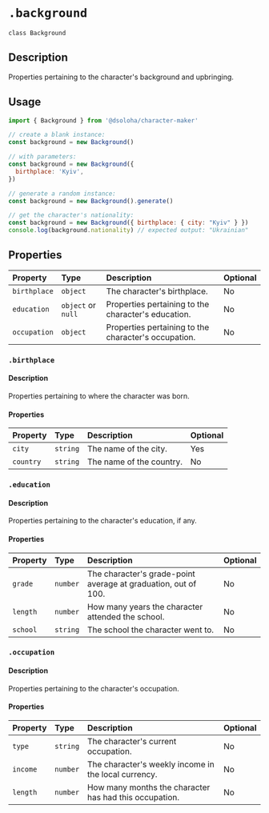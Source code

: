 # `.background`

`class Background`

## Description

Properties pertaining to the character's background and upbringing.

## Usage

```js
import { Background } from '@dsoloha/character-maker'

// create a blank instance:
const background = new Background()

// with parameters:
const background = new Background({
  birthplace: 'Kyiv',
})

// generate a random instance:
const background = new Background().generate()

// get the character's nationality:
const background = new Background({ birthplace: { city: "Kyiv" } })
console.log(background.nationality) // expected output: "Ukrainian"
```

## Properties

| Property     | Type               | Description                                          | Optional |
|:-------------|:-------------------|:-----------------------------------------------------|:---------|
| `birthplace` | `object`           | The character's birthplace.                          | No       |
| `education`  | `object` or `null` | Properties pertaining to the character's education.  | No       |
| `occupation` | `object`           | Properties pertaining to the character's occupation. | No       |

### `.birthplace`

#### Description

Properties pertaining to where the character was born.

#### Properties

| Property  | Type     | Description              | Optional |
|:----------|:---------|:-------------------------|:---------|
| `city`    | `string` | The name of the city.    | Yes      |
| `country` | `string` | The name of the country. | No       |

### `.education`

#### Description

Properties pertaining to the character's education, if any.

#### Properties

| Property | Type     | Description                                                    | Optional |
|:---------|:---------|:---------------------------------------------------------------|:---------|
| `grade`  | `number` | The character's grade-point average at graduation, out of 100. | No       |
| `length` | `number` | How many years the character attended the school.              | No       |
| `school` | `string` | The school the character went to.                              | No       |

### `.occupation`

#### Description

Properties pertaining to the character's occupation.

#### Properties

| Property | Type     | Description                                            | Optional |
|:---------|:---------|:-------------------------------------------------------|:---------|
| `type`   | `string` | The character's current occupation.                    | No       |
| `income` | `number` | The character's weekly income in the local currency.   | No       |
| `length` | `number` | How many months the character has had this occupation. | No       |
